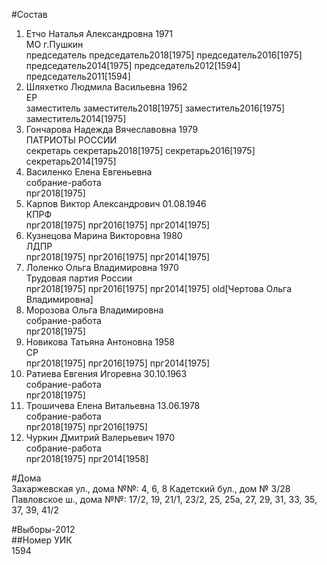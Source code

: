 #Состав  
1. Етчо Наталья Александровна 1971  
    МО г.Пушкин  
    председатель председатель2018[1975] председатель2016[1975] председатель2014[1975] председатель2012[1594] председатель2011[1594]  
2. Шляхетко Людмила Васильевна 1962  
    ЕР  
    заместитель заместитель2018[1975] заместитель2016[1975] заместитель2014[1975]  
3. Гончарова Надежда Вячеславовна 1979  
    ПАТРИОТЫ РОССИИ  
    секретарь секретарь2018[1975] секретарь2016[1975] секретарь2014[1975]  
4. Василенко Елена Евгеньевна  
    собрание-работа  
    прг2018[1975]  
5. Карпов Виктор Александрович 01.08.1946  
    КПРФ  
    прг2018[1975] прг2016[1975] прг2014[1975]  
6. Кузнецова Марина Викторовна 1980  
    ЛДПР  
    прг2018[1975] прг2016[1975] прг2014[1975]  
7. Лоленко Ольга Владимировна 1970  
    Трудовая партия России  
    прг2018[1975] прг2016[1975] прг2014[1975] old[Чертова Ольга Владимировна]  
8. Морозова Ольга Владимировна  
    собрание-работа  
    прг2018[1975]  
9. Новикова Татьяна Антоновна 1958  
    СР  
    прг2018[1975] прг2016[1975] прг2014[1975]  
10. Ратиева Евгения Игоревна 30.10.1963  
    собрание-работа  
    прг2018[1975]  
11. Трошичева Елена Витальевна 13.06.1978  
    собрание-работа  
    прг2018[1975] прг2016[1975]  
12. Чуркин Дмитрий Валерьевич 1970  
    собрание-работа  
    прг2018[1975] прг2014[1958]  
  
#Дома  
Захаржевская ул., дома №№: 4, 6, 8 Кадетский бул., дом № 3/28 Павловское ш., дома №№: 17/2, 19, 21/1, 23/2, 25, 25а, 27, 29, 31, 33, 35, 37, 39, 41/2  
  
#Выборы-2012  
##Номер УИК  
1594  
